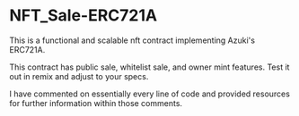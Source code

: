 # NFT_Sale-ERC721A

This is a functional and scalable nft contract implementing Azuki's ERC721A. 

This contract has public sale, whitelist sale, and owner mint features. Test it out in remix and adjust to your specs. 

I have commented on essentially every line of code and provided resources for further information within those comments.
